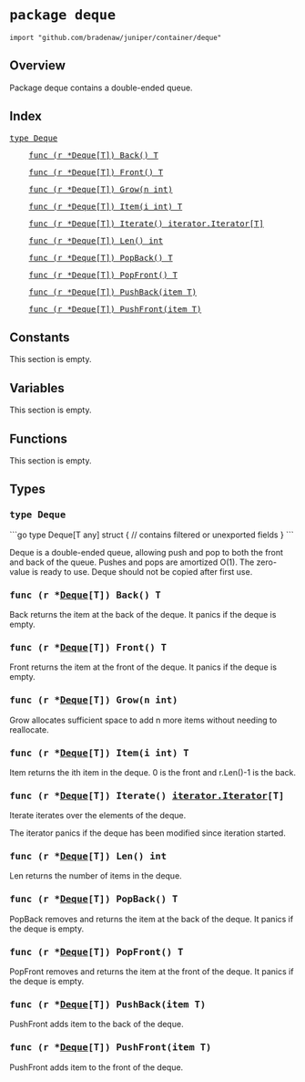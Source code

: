 # `package deque`

```
import "github.com/bradenaw/juniper/container/deque"
```

## Overview

Package deque contains a double-ended queue.


## Index

<samp><a href="#Deque">type Deque</a></samp>

<samp>&nbsp;&nbsp;&nbsp;&nbsp;<a href="#Back">func (r *Deque[T]) Back() T</a></samp>

<samp>&nbsp;&nbsp;&nbsp;&nbsp;<a href="#Front">func (r *Deque[T]) Front() T</a></samp>

<samp>&nbsp;&nbsp;&nbsp;&nbsp;<a href="#Grow">func (r *Deque[T]) Grow(n int)</a></samp>

<samp>&nbsp;&nbsp;&nbsp;&nbsp;<a href="#Item">func (r *Deque[T]) Item(i int) T</a></samp>

<samp>&nbsp;&nbsp;&nbsp;&nbsp;<a href="#Iterate">func (r *Deque[T]) Iterate() iterator.Iterator[T]</a></samp>

<samp>&nbsp;&nbsp;&nbsp;&nbsp;<a href="#Len">func (r *Deque[T]) Len() int</a></samp>

<samp>&nbsp;&nbsp;&nbsp;&nbsp;<a href="#PopBack">func (r *Deque[T]) PopBack() T</a></samp>

<samp>&nbsp;&nbsp;&nbsp;&nbsp;<a href="#PopFront">func (r *Deque[T]) PopFront() T</a></samp>

<samp>&nbsp;&nbsp;&nbsp;&nbsp;<a href="#PushBack">func (r *Deque[T]) PushBack(item T)</a></samp>

<samp>&nbsp;&nbsp;&nbsp;&nbsp;<a href="#PushFront">func (r *Deque[T]) PushFront(item T)</a></samp>


## Constants

This section is empty.

## Variables

This section is empty.

## Functions

This section is empty.

## Types

<h3><a id="Deque"></a><samp>type Deque</samp></h3>
```go
type Deque[T any] struct {
	// contains filtered or unexported fields
}
```

Deque is a double-ended queue, allowing push and pop to both the front and back of the queue.
Pushes and pops are amortized O(1). The zero-value is ready to use. Deque should not be copied
after first use.


<h3><a id="Back"></a><samp>func (r *<a href="#Deque">Deque</a>[T]) Back() T</samp></h3>

Back returns the item at the back of the deque. It panics if the deque is empty.


<h3><a id="Front"></a><samp>func (r *<a href="#Deque">Deque</a>[T]) Front() T</samp></h3>

Front returns the item at the front of the deque. It panics if the deque is empty.


<h3><a id="Grow"></a><samp>func (r *<a href="#Deque">Deque</a>[T]) Grow(n int)</samp></h3>

Grow allocates sufficient space to add n more items without needing to reallocate.


<h3><a id="Item"></a><samp>func (r *<a href="#Deque">Deque</a>[T]) Item(i int) T</samp></h3>

Item returns the ith item in the deque. 0 is the front and r.Len()-1 is the back.


<h3><a id="Iterate"></a><samp>func (r *<a href="#Deque">Deque</a>[T]) Iterate() <a href="../iterator.html#Iterator">iterator.Iterator</a>[T]</samp></h3>

Iterate iterates over the elements of the deque.

The iterator panics if the deque has been modified since iteration started.


<h3><a id="Len"></a><samp>func (r *<a href="#Deque">Deque</a>[T]) Len() int</samp></h3>

Len returns the number of items in the deque.


<h3><a id="PopBack"></a><samp>func (r *<a href="#Deque">Deque</a>[T]) PopBack() T</samp></h3>

PopBack removes and returns the item at the back of the deque. It panics if the deque is empty.


<h3><a id="PopFront"></a><samp>func (r *<a href="#Deque">Deque</a>[T]) PopFront() T</samp></h3>

PopFront removes and returns the item at the front of the deque. It panics if the deque is empty.


<h3><a id="PushBack"></a><samp>func (r *<a href="#Deque">Deque</a>[T]) PushBack(item T)</samp></h3>

PushFront adds item to the back of the deque.


<h3><a id="PushFront"></a><samp>func (r *<a href="#Deque">Deque</a>[T]) PushFront(item T)</samp></h3>

PushFront adds item to the front of the deque.


